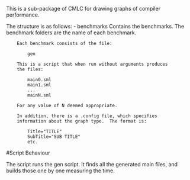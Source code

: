 This is a sub-package of CMLC for drawing graphs of compiler
performance.

The structure is as follows:
	- benchmarks
		Contains the benchmarks.  The benchmark folders are the name
		of each benchmark.

		Each benchmark consists of the file:

			gen
		
		This is a script that when run without arguments produces
		the files:

			main0.sml
			main1.sml
			...
			mainN.sml

		For any value of N deemed appropriate.

		In addition, there is a .config file, which specifies
		information about the graph type.  The format is:

			Title="TITLE"
			SubTitle="SUB TITLE"
			etc.

#Script Behaviour

The script runs the gen script.  It finds all the generated main files,
and builds those one by one measuring the time.  
